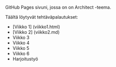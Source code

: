 GitHub Pages sivuni, jossa on on Architect -teema. 

Täältä löytyvät tehtäväpalautukset:
- [Viikko 1] (viikko1.html)
- [Viikko 2] (viikko2.md)
- Viikko 3
- Viikko 4
- Viikko 5
- Viikko 6
- Harjoitustyö

